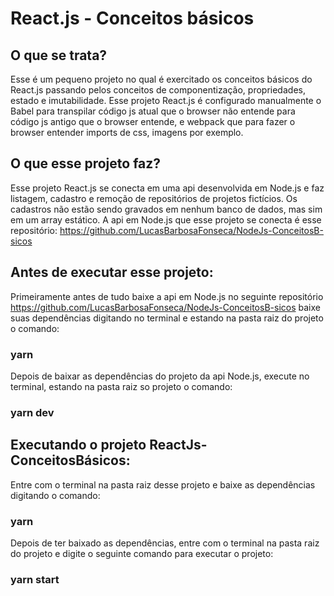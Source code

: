 # React.js - Conceitos básicos

## O que se trata?
Esse é um pequeno projeto no qual é exercitado os conceitos básicos do React.js passando pelos conceitos de componentização,
propriedades, estado e imutabilidade. Esse projeto React.js é configurado manualmente o Babel para transpilar código js atual que 
o browser não entende para código js antigo que o browser entende, e webpack que para fazer o browser entender imports de css, imagens por exemplo.

## O que esse projeto faz?
Esse projeto React.js se conecta em uma api desenvolvida em Node.js e faz listagem, cadastro e remoção de repositórios de projetos fictícios.
Os cadastros não estão sendo gravados em nenhum banco de dados, mas sim em um array estático.
A api em Node.js que esse projeto se conecta é esse repositório: https://github.com/LucasBarbosaFonseca/NodeJs-ConceitosB-sicos

## Antes de executar esse projeto: 
Primeiramente antes de tudo baixe a api em Node.js no seguinte repositório https://github.com/LucasBarbosaFonseca/NodeJs-ConceitosB-sicos
baixe suas dependências digitando no terminal e estando na pasta raiz do projeto o comando:
### yarn

Depois de baixar as dependências do projeto da api Node.js, execute no terminal, estando na pasta raiz so projeto o comando:
### yarn dev

## Executando o projeto ReactJs-ConceitosBásicos:
Entre com o terminal na pasta raiz desse projeto e baixe as dependências digitando o comando:
### yarn

Depois de ter baixado as dependências, entre com o terminal na pasta raiz do projeto e digite o seguinte comando para executar
o projeto:
### yarn start
